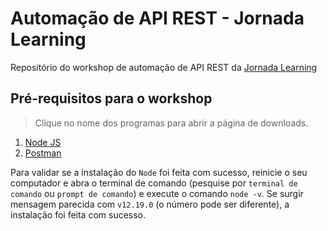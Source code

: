 # Automação de API REST - Jornada Learning

Repositório do workshop de automação de API REST da [Jornada Learning](https://jornadalearning.com.br/)

## Pré-requisitos para o workshop

> Clique no nome dos programas para abrir a página de downloads.

1. [Node JS](https://nodejs.org/pt-br/)
1. [Postman](https://www.postman.com/downloads/)

Para validar se a instalação do `Node` foi feita com sucesso, reinicie o seu computador e abra o terminal de comando (pesquise por `terminal de comando` ou `prompt de comando`) e execute o comando `node -v`. Se surgir mensagem parecida com `v12.19.0` (o número pode ser diferente), a instalação foi feita com sucesso.
